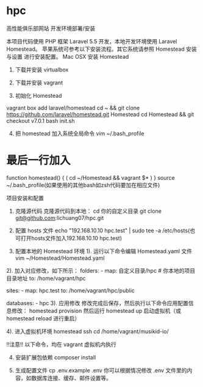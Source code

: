 # hpc
高性能俱乐部网站
开发环境部署/安装

本项目代码使用 PHP 框架 Laravel 5.5 开发，本地开发环境使用 Laravel Homestead。
苹果系统可参考以下安装流程。其它系统请参照 Homestead 安装与设置 进行安装配置。
Mac OSX 安装 Homestead

1. 下载并安装 virtualbox

2. 下载并安装 vagrant

3. 初始化 Homestead

 vagrant box add laravel/homestead
 cd ~ && git clone https://github.com/laravel/homestead.git Homestead
 cd Homestead && git checkout v7.0.1
 bash init.sh
 
4. 把 homestead 加入系统全局命令
vim ~/.bash_profile
# 最后一行加入
function homestead() {
    ( cd ~/Homestead && vagrant $* )
}
source ~/.bash_profile(如果使用的其他bash如zsh代码要加在相应文件)

项目安装和配置
1. 克隆源代码
克隆源代码到本地：
cd 你的自定义目录
git clone git@github.com:lichuang07/hpc.git

2. 配置 hosts 文件
echo "192.168.10.10   hpc.test" | sudo tee -a /etc/hosts(也可打开hosts文件加入192.168.10.10   hpc.test)

3. 配置本地的 Homestead 环境
1). 运行以下命令编辑 Homestead.yaml 文件
vim ~/Homestead/Homestead.yaml

2). 加入对应修改，如下所示：
folders:
    - map: 自定义目录/hpc # 你本地的项目目录地址
      to: /home/vagrant/hpc

sites:
    - map: hpc.test
      to: /home/vagrant/hpc/public

databases:
    - hpc
3). 应用修改
修改完成后保存，然后执行以下命令应用配置信息修改：
homestead provision
然后运行  homestead up 启动虚拟机（或 homestead reload 进行重启）

4). 进入虚拟机环境
homestead ssh
cd /home/vagrant/musikid-io/

!!注意!! 以下命令，均在 vagrant 虚拟机内执行

4. 安装扩展包依赖
composer install

5. 生成配置文件
cp .env.example .env
你可以根据情况修改 .env 文件里的内容，如数据库连接、缓存、邮件设置等。
